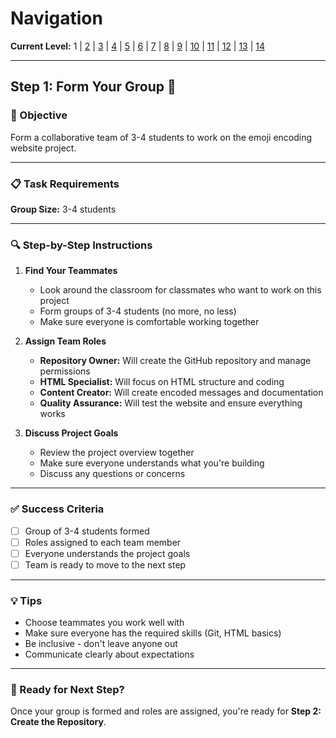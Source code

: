 # Navigation
**Current Level:** 1 | [2](./lesson-code-org-u5-3-mini-project-lv2.md) | [3](./lesson-code-org-u5-3-mini-project-lv3.md) | [4](./lesson-code-org-u5-3-mini-project-lv4.md) | [5](./lesson-code-org-u5-3-mini-project-lv5.md) | [6](./lesson-code-org-u5-3-mini-project-lv6.md) | [7](./lesson-code-org-u5-3-mini-project-lv7.md) | [8](./lesson-code-org-u5-3-mini-project-lv8.md) | [9](./lesson-code-org-u5-3-mini-project-lv9.md) | [10](./lesson-code-org-u5-3-mini-project-lv10.md) | [11](./lesson-code-org-u5-3-mini-project-lv11.md) | [12](./lesson-code-org-u5-3-mini-project-lv12.md) | [13](./lesson-code-org-u5-3-mini-project-lv13.md) | [14](./lesson-code-org-u5-3-mini-project-lv14.md)

---

## Step 1: Form Your Group 👥

### 🎯 Objective

Form a collaborative team of 3-4 students to work on the emoji encoding website project.

---

### 📋 Task Requirements

**Group Size:** 3-4 students

---

### 🔍 Step-by-Step Instructions

1. **Find Your Teammates**
   - Look around the classroom for classmates who want to work on this project
   - Form groups of 3-4 students (no more, no less)
   - Make sure everyone is comfortable working together

2. **Assign Team Roles**
   - **Repository Owner:** Will create the GitHub repository and manage permissions
   - **HTML Specialist:** Will focus on HTML structure and coding
   - **Content Creator:** Will create encoded messages and documentation
   - **Quality Assurance:** Will test the website and ensure everything works

3. **Discuss Project Goals**
   - Review the project overview together
   - Make sure everyone understands what you're building
   - Discuss any questions or concerns

---

### ✅ Success Criteria

- [ ] Group of 3-4 students formed
- [ ] Roles assigned to each team member
- [ ] Everyone understands the project goals
- [ ] Team is ready to move to the next step

---

### 💡 Tips

- Choose teammates you work well with
- Make sure everyone has the required skills (Git, HTML basics)
- Be inclusive - don't leave anyone out
- Communicate clearly about expectations

---

### 🚀 Ready for Next Step?

Once your group is formed and roles are assigned, you're ready for **Step 2: Create the Repository**. 